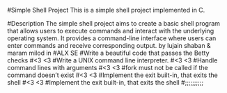#Simple Shell Project
This is a simple shell project implemented in C.

#Description
The simple shell project aims to create a basic shell program that allows users to execute commands and interact with the underlying operating system.
It provides a command-line interface where users can enter commands and receive corresponding output.
by lujain shaban & maram milod 
in #ALX SE
#Write a beautiful code that passes the Betty checks
#<3 <3
#Write a UNIX command line interpreter.
#<3 <3
#Handle command lines with arguments
#<3 <3
#fork must not be called if the command doesn’t exist
#<3 <3
#Implement the exit built-in, that exits the shell
#<3 <3
#Implement the exit built-in, that exits the shell
#;;;;;;;;;;
